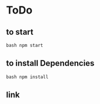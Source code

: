 # ToDo

## to start

```bash npm start```

## to install Dependencies

```bash npm install```

## link
